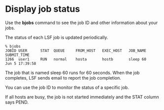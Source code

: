 # Display job status

Use the **bjobs** command to see the job ID and other information about your jobs.

The status of each LSF job is updated periodically.

```
% bjobs
JOBID USER      STAT  QUEUE     FROM_HOST   EXEC_HOST   JOB_NAME    SUBMIT_TIME
1266  user1     RUN   normal    hosta       hostb       sleep 60    Jun 5 17:39:58
```

The job that is named sleep 60 runs for 60 seconds. When the job completes, LSF sends email to report the job completion.

You can use the job ID to monitor the status of a specific job.

If all hosts are busy, the job is not started immediately and the STAT column says PEND.
